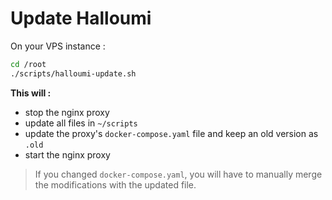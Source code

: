 # Update Halloumi

On your VPS instance :
```bash
cd /root
./scripts/halloumi-update.sh
```

**This will :**
- stop the nginx proxy
- update all files in `~/scripts`
- update the proxy's `docker-compose.yaml` file and keep an old version as `.old`
- start the nginx proxy

> If you changed `docker-compose.yaml`, you will have to manually merge the modifications with the updated file.